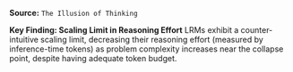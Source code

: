 **Source:** `The Illusion of Thinking`

**Key Finding: Scaling Limit in Reasoning Effort**
LRMs exhibit a counter-intuitive scaling limit, decreasing their reasoning effort (measured by inference-time tokens) as problem complexity increases near the collapse point, despite having adequate token budget.
